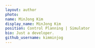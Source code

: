 ```yaml
---
layout: author
photo: 
name: MinJong Kim
display_name: MinJong Kim
position: Control Planning | Simulator
bio: Just a developer.
github_username: kimminjog
---
```


